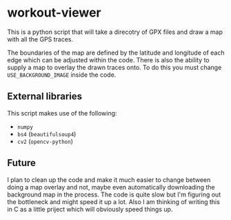 # workout-viewer
This is a python script that will take a direcotry of GPX files and draw a map with all the GPS traces. 

The boundaries of the map are defined by the latitude and longitude of each edge which can be adjusted within the code.
There is also the ability to supply a map to overlay the drawn traces onto. To do this you must change `USE_BACKGROUND_IMAGE` inside the code.

## External libraries
This script makes use of the following:
- `numpy`
- `bs4` (`beautifulsoup4`)
- `cv2` (`opencv-python`)

## Future
I plan to clean up the code and make it much easier to change between doing a map overlay and not, maybe even automatically downloading the background map in the process.
The code is quite slow but I'm figuring out the bottleneck and might speed it up a lot. Also I am thinking of writing this in C as a little priject which will obviously speed things up.

